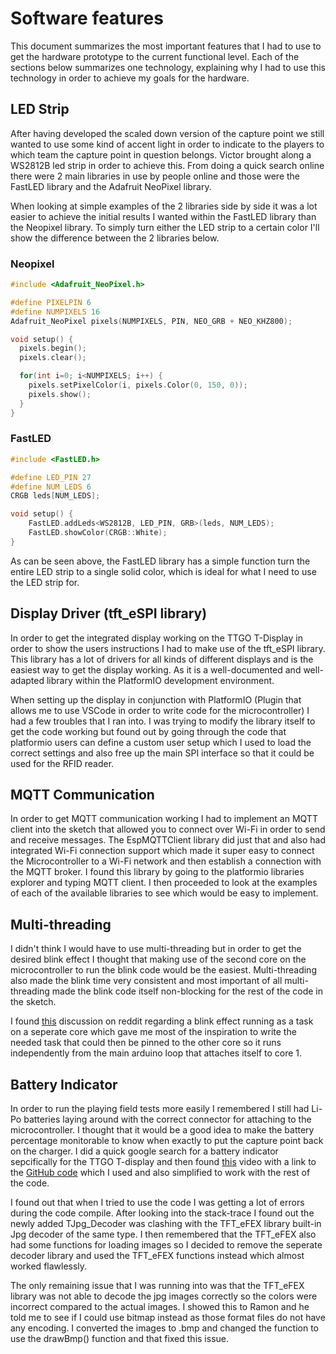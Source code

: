 # Software features
This document summarizes the most important features that I had to use to get the hardware prototype to the current functional level. Each of the sections below summarizes one technology, explaining why I had to use this technology in order to achieve my goals for the hardware.

## LED Strip
After having developed the scaled down version of the capture point we still wanted to use some kind of accent light in order to indicate to the players to which team the capture point in question belongs. Victor brought along a WS2812B led strip in order to achieve this. From doing a quick search online there were 2 main libraries in use by people online and those were the FastLED library and the Adafruit NeoPixel library. 

When looking at simple examples of the 2 libraries side by side it was a lot easier to achieve the initial results I wanted within the FastLED library than the Neopixel library. To simply turn either the LED strip to a certain color I'll show the difference between the 2 libraries below.

### Neopixel
```cpp
#include <Adafruit_NeoPixel.h>

#define PIXELPIN 6
#define NUMPIXELS 16
Adafruit_NeoPixel pixels(NUMPIXELS, PIN, NEO_GRB + NEO_KHZ800);

void setup() {
  pixels.begin();
  pixels.clear();

  for(int i=0; i<NUMPIXELS; i++) {
    pixels.setPixelColor(i, pixels.Color(0, 150, 0));
    pixels.show();
  }
}
```

### FastLED
```cpp
#include <FastLED.h>

#define LED_PIN 27
#define NUM_LEDS 6
CRGB leds[NUM_LEDS];

void setup() {
    FastLED.addLeds<WS2812B, LED_PIN, GRB>(leds, NUM_LEDS);
    FastLED.showColor(CRGB::White);
}
```

As can be seen above, the FastLED library has a simple function turn the entire LED strip to a single solid color, which is ideal for what I need to use the LED strip for.

## Display Driver (tft_eSPI library)
In order to get the integrated display working on the TTGO T-Display in order to show the users instructions I had to make use of the tft_eSPI library. This library has a lot of drivers for all kinds of different displays and is the easiest way to get the display working. As it is a well-documented and well-adapted library within the PlatformIO development environment. 

When setting up the display in conjunction with PlatformIO (Plugin that allows me to use VSCode in order to write code for the microcontroller) I had a few troubles that I ran into. I was trying to modify the library itself to get the code working but found out by going through the code that platformio users can define a custom user setup which I used to load the correct settings and also free up the main SPI interface so that it could be used for the RFID reader.

## MQTT Communication
In order to get MQTT communication working I had to implement an MQTT client into the sketch that allowed you to connect over Wi-Fi in order to send and receive messages. The EspMQTTClient library did just that and also had integrated Wi-Fi connection support which made it super easy to connect the Microcontroller to a Wi-Fi network and then establish a connection with the MQTT broker. I found this library by going to the platformio libraries explorer and typing MQTT client. I then proceeded to look at the examples of each of the available libraries to see which would be easy to implement.

## Multi-threading
I didn't think I would have to use multi-threading but in order to get the desired blink effect I thought that making use of the second core on the microcontroller to run the blink code would be the easiest. Multi-threading also made the blink time very consistent and most important of all multi-threading made the blink code itself non-blocking for the rest of the code in the sketch.

I found [this](https://www.reddit.com/r/FastLED/comments/glc1hq/fastled_flashing_effect_as_a_separate_task/) discussion on reddit regarding a blink effect running as a task on a seperate core which gave me most of the inspiration to write the needed task that could then be pinned to the other core so it runs independently from the main arduino loop that attaches itself to core 1.

## Battery Indicator
In order to run the playing field tests more easily I remembered I still had Li-Po batteries laying around with the correct connector for attaching to the microcontroller. I thought that it would be a good idea to make the battery percentage monitorable to know when exactly to put the capture point back on the charger. I did a quick google search for a battery indicator sepcifically for the TTGO T-display and then found [this](https://www.youtube.com/watch?v=osAOdmZuvDc&vl=en) video with a link to the [GitHub code](https://github.com/0015/ThatProject/blob/master/ESP32_TTGO/TTGO_Battery_Indicator/TTGO_Battery_Indicator.ino) which I used and also simplified to work with the rest of the code. 

I found out that when I tried to use the code I was getting a lot of errors during the code compile. After looking into the stack-trace I found out the newly added TJpg_Decoder was clashing with the TFT_eFEX library built-in Jpg decoder of the same type. I then remembered that the TFT_eFEX also had some functions for loading images so I decided to remove the seperate decoder library and used the TFT_eFEX functions instead which almost worked flawlessly. 

The only remaining issue that I was running into was that the TFT_eFEX library was not able to decode the jpg images correctly so the colors were incorrect compared to the actual images. I showed this to Ramon and he told me to see if I could use bitmap instead as those format files do not have any encoding. I converted the images to .bmp and changed the function to use the drawBmp() function and that fixed this issue.